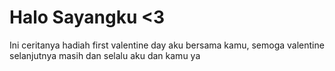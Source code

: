 # Halo Sayangku <3
Ini ceritanya hadiah first valentine day aku bersama kamu, semoga valentine selanjutnya masih dan selalu aku dan kamu ya 
